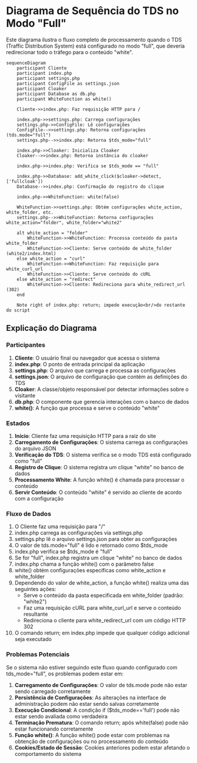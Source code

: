 # Diagrama de Sequência do TDS no Modo "Full"

Este diagrama ilustra o fluxo completo de processamento quando o TDS (Traffic
Distribution System) está configurado no modo "full", que deveria redirecionar
todo o tráfego para o conteúdo "white".

```mermaid
sequenceDiagram
    participant Cliente
    participant index.php
    participant settings.php
    participant ConfigFile as settings.json
    participant Cloaker
    participant Database as db.php
    participant WhiteFunction as white()
    
    Cliente->>index.php: Faz requisição HTTP para /
    
    index.php->>settings.php: Carrega configurações
    settings.php->>ConfigFile: Lê configurações
    ConfigFile-->>settings.php: Retorna configurações (tds.mode="full")
    settings.php-->>index.php: Retorna $tds_mode="full"
    
    index.php->>Cloaker: Inicializa Cloaker
    Cloaker-->>index.php: Retorna instância do cloaker
    
    index.php->>index.php: Verifica se $tds_mode == "full"
    
    index.php->>Database: add_white_click($cloaker->detect, ['fullcloak'])
    Database-->>index.php: Confirmação do registro do clique
    
    index.php->>WhiteFunction: white(false)
    
    WhiteFunction->>settings.php: Obtém configurações white_action, white_folder, etc.
    settings.php-->>WhiteFunction: Retorna configurações white_action="folder", white_folder="white2"
    
    alt white_action = "folder"
        WhiteFunction->>WhiteFunction: Processa conteúdo da pasta white_folder
        WhiteFunction->>Cliente: Serve conteúdo de white_folder (white2/index.html)
    else white_action = "curl"
        WhiteFunction->>WhiteFunction: Faz requisição para white_curl_url
        WhiteFunction->>Cliente: Serve conteúdo do cURL
    else white_action = "redirect"
        WhiteFunction->>Cliente: Redireciona para white_redirect_url (302)
    end
    
    Note right of index.php: return; impede execução<br/>do restante do script
```

## Explicação do Diagrama

### Participantes

1. **Cliente**: O usuário final ou navegador que acessa o sistema
2. **index.php**: O ponto de entrada principal da aplicação
3. **settings.php**: O arquivo que carrega e processa as configurações
4. **settings.json**: O arquivo de configuração que contém as definições do TDS
5. **Cloaker**: A classe/objeto responsável por detectar informações sobre o
   visitante
6. **db.php**: O componente que gerencia interações com o banco de dados
7. **white()**: A função que processa e serve o conteúdo "white"

### Estados

1. **Início**: Cliente faz uma requisição HTTP para a raiz do site
2. **Carregamento de Configurações**: O sistema carrega as configurações do
   arquivo JSON
3. **Verificação do TDS**: O sistema verifica se o modo TDS está configurado
   como "full"
4. **Registro de Clique**: O sistema registra um clique "white" no banco de
   dados
5. **Processamento White**: A função white() é chamada para processar o conteúdo
6. **Servir Conteúdo**: O conteúdo "white" é servido ao cliente de acordo com a
   configuração

### Fluxo de Dados

1. O Cliente faz uma requisição para "/"
2. index.php carrega as configurações via settings.php
3. settings.php lê o arquivo settings.json para obter as configurações
4. O valor de tds.mode="full" é lido e retornado como $tds_mode
5. index.php verifica se $tds_mode é "full"
6. Se for "full", index.php registra um clique "white" no banco de dados
7. index.php chama a função white() com o parâmetro false
8. white() obtém configurações específicas como white_action e white_folder
9. Dependendo do valor de white_action, a função white() realiza uma das
   seguintes ações:
   - Serve o conteúdo da pasta especificada em white_folder (padrão: "white2")
   - Faz uma requisição cURL para white_curl_url e serve o conteúdo resultante
   - Redireciona o cliente para white_redirect_url com um código HTTP 302
10. O comando return; em index.php impede que qualquer código adicional seja
    executado

### Problemas Potenciais

Se o sistema não estiver seguindo este fluxo quando configurado com
tds_mode="full", os problemas podem estar em:

1. **Carregamento de Configurações**: O valor de tds.mode pode não estar sendo
   carregado corretamente
2. **Persistência de Configurações**: As alterações na interface de
   administração podem não estar sendo salvas corretamente
3. **Execução Condicional**: A condição if ($tds_mode=='full') pode não estar
   sendo avaliada como verdadeira
4. **Terminação Prematura**: O comando return; após white(false) pode não estar
   funcionando corretamente
5. **Função white()**: A função white() pode estar com problemas na obtenção de
   configurações ou no processamento do conteúdo
6. **Cookies/Estado de Sessão**: Cookies anteriores podem estar afetando o
   comportamento do sistema
